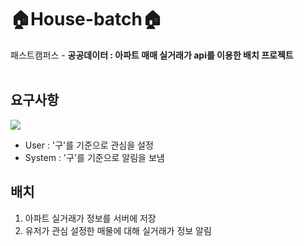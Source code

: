 # 🏠House-batch🏠
패스트캠퍼스 - <b> 공공데이터 : 아파트 매매 실거래가 api를 이용한 배치 프로젝트 </b>
<br/>
<br/>

## 요구사항 
<img src="https://user-images.githubusercontent.com/47026817/161920727-c4fc4961-222e-4fc5-8f60-90d646c0742c.png"/>

- User : '구'를 기준으로 관심을 설정
- System : '구'를 기준으로 알림을 보냄


## 배치
1. 아파트 실거래가 정보를 서버에 저장
2. 유저가 관심 설정한 매물에 대해 실거래가 정보 알림
 
